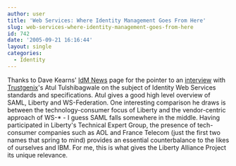 ```yaml
---
author: user
title: 'Web Services: Where Identity Management Goes From Here'
slug: web-services-where-identity-management-goes-from-here
id: 742
date: '2005-09-21 16:16:44'
layout: single
categories:
  - Identity
---
```


Thanks to Dave Kearns' [IdM News](http://idmjournal.com/news.html) page for the pointer to an [interview](http://www.esj.com/Security/article.aspx?EditorialsID=1511) with [Trustgenix](http://www.trustgenix.com/)'s Atul Tulshibagwale on the subject of Identity Web Services standards and specifications. Atul gives a good high level overview of SAML, Liberty and WS-Federation. One interesting comparison he draws is between the technology-consumer focus of Liberty and the vendor-centric approach of WS-* - I guess SAML falls somewhere in the middle. Having participated in Liberty's Technical Expert Group, the presence of tech-consumer companies such as AOL and France Telecom (just the first two names that spring to mind) provides an essential counterbalance to the likes of ourselves and IBM. For me, this is what gives the Liberty Alliance Project its unique relevance.
